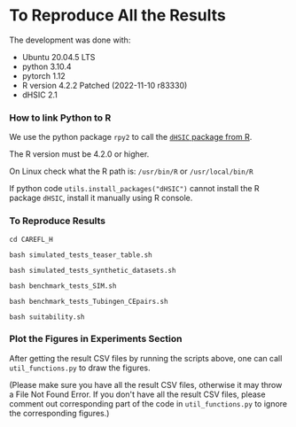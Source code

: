 # To Reproduce All the Results

The development was done with:
- Ubuntu 20.04.5 LTS
- python 3.10.4
- pytorch 1.12
- R version 4.2.2 Patched (2022-11-10 r83330)
- dHSIC 2.1


### How to link Python to R
We use the python package `rpy2` to call the [`dHSIC` package from R](https://CRAN.R-project.org/package=dHSIC).

The R version must be 4.2.0 or higher.

On Linux check what the R path is: `/usr/bin/R` or `/usr/local/bin/R`

If python code `utils.install_packages("dHSIC")` cannot install the R package `dHSIC`, install it manually using R console.


### To Reproduce Results

`cd CAREFL_H`

`bash simulated_tests_teaser_table.sh`

`bash simulated_tests_synthetic_datasets.sh`

`bash benchmark_tests_SIM.sh`

`bash benchmark_tests_Tubingen_CEpairs.sh`

`bash suitability.sh`


### Plot the Figures in Experiments Section
After getting the result CSV files by running the scripts above, one can call `util_functions.py` to draw the figures. 

(Please make sure you have all the result CSV files, otherwise it may throw a File Not Found Error. If you don't have all the result CSV files, please comment out corresponding part of the code in `util_functions.py` to ignore the corresponding figures.)
